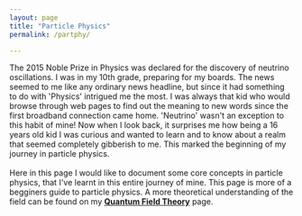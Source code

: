```yaml
---
layout: page
title: "Particle Physics"
permalink: /partphy/

---
```

The 2015 Noble Prize in Physics was declared for the discovery of neutrino oscillations. I was in my 10th grade, preparing for my boards. The news seemed to me like any ordinary news headline,
but since it had something to do with 'Physics' intrigued me the most. I was always that kid who would browse through web pages to find out the meaning to new words since the first broadband connection 
came home. 'Neutrino' wasn't an exception to this habit of mine! Now when I look back, it surprises me how being a 16 years old kid I was curious and wanted to learn and to know about a realm that seemed 
completely gibberish to me. This marked the beginning of my journey in particle physics.
<br><br>
Here in this page I would like to document some core concepts in particle physics, that I've learnt in this entire journey of mine. This page is more of a begginers guide to particle physics.
A more theoretical understanding of the field can be found on my [<b>Quantum Field Theory</b>](http://127.0.0.1:4000/qft/) page.

